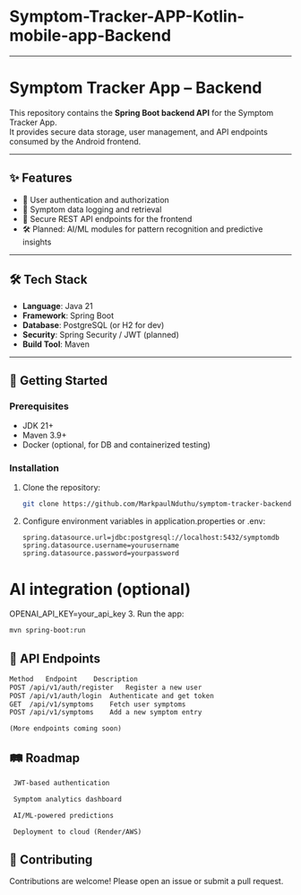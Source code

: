 # Symptom-Tracker-APP-Kotlin-mobile-app-Backend

---

# Symptom Tracker App – Backend

This repository contains the **Spring Boot backend API** for the Symptom Tracker App.  
It provides secure data storage, user management, and API endpoints consumed by the Android frontend.

---

## ✨ Features
- 👤 User authentication and authorization  
- 📝 Symptom data logging and retrieval  
- 🔐 Secure REST API endpoints for the frontend  
- 🛠 Planned: AI/ML modules for pattern recognition and predictive insights  

---

## 🛠 Tech Stack
- **Language**: Java 21  
- **Framework**: Spring Boot  
- **Database**: PostgreSQL (or H2 for dev)  
- **Security**: Spring Security / JWT (planned)  
- **Build Tool**: Maven  

---

## 🚀 Getting Started

### Prerequisites
- JDK 21+  
- Maven 3.9+  
- Docker (optional, for DB and containerized testing)  

### Installation
1. Clone the repository:
   ```bash
   git clone https://github.com/MarkpaulNduthu/symptom-tracker-backend.git
2. Configure environment variables in application.properties or .env:
   ```properties
   spring.datasource.url=jdbc:postgresql://localhost:5432/symptomdb
   spring.datasource.username=yourusername
   spring.datasource.password=yourpassword

# AI integration (optional)
   OPENAI_API_KEY=your_api_key
3. Run the app:
   ```bash
   mvn spring-boot:run
   ```
## 📡 API Endpoints
   ```markdown
   Method	Endpoint	Description
   POST	/api/v1/auth/register	Register a new user
   POST	/api/v1/auth/login	Authenticate and get token
   GET	/api/v1/symptoms	Fetch user symptoms
   POST	/api/v1/symptoms	Add a new symptom entry

   (More endpoints coming soon)
   ```
## 🛤 Roadmap
   ```markdown
    JWT-based authentication
   
    Symptom analytics dashboard
   
    AI/ML-powered predictions
   
    Deployment to cloud (Render/AWS)
   ```
## 🤝 Contributing
   Contributions are welcome! Please open an issue or submit a pull request.
